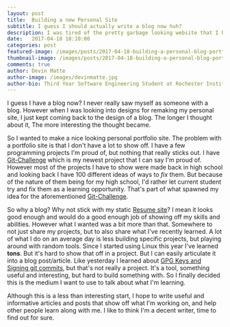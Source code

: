 ```yaml
---
layout: post
title:  Building a new Personal Site
subtitle: I guess I should actually write a blog now huh?
description: I was tired of the pretty garbage looking website that I had for a long time and I decided I wanted a new one. I also wanted to see if it would be worth setting up a blog. So here we go!
date:   2017-04-18 18:10:00
categories: post
featured-image: /images/posts/2017-04-18-building-a-personal-blog-portfolio.jpg
thumbnail-image: /images/posts/2017-04-18-building-a-personal-blog-portfolio.jpg
comments: true
author: Devin Matte
author-image: /images/devinmatte.jpg
author-bio: Third Year Software Engineering Student at Rochester Institute of Technology
---
```


I guess I have a blog now?
I never really saw myself as someone with a blog. However when I was looking into designs for remaking my personal site, I just kept coming back to the design of a blog.
The longer I thought about it, The more interesting the thought became.

So I wanted to make a nice looking personal portfolio site. The problem with a portfolio site is that I don't have a lot to show off. I have a few programming projects I'm proud of, but nothing that really sticks out. I have [Git-Challenge](https://github.com/devinmatte/Git-Challenge) which is my newest project that I can say I'm proud of. However most of the projects I have to show were made back in high school and looking back I have 100 different ideas of ways to *fix* them. But because of the nature of them being for my high school, I'd rather let current student try and fix them as a learning opportunity. That's part of what spawned my idea for the aforementioned [Git-Challenge](https://github.com/devinmatte/Git-Challenge).

So why a blog? Why not stick with my static [Resume site](http://www.devinmatte.me/portfolio)? I mean it looks good enough and would do a good enough job of showing off my skills and abilities. However what I wanted was a bit more than that. Somewhere to not just share my projects, but to also share what I've recently learned. A lot of what I do on an average day is less building specific projects, but playing around with random tools. Since I started using Linux this year I've learned **tons**. But it's hard to show that off in a project. But I can easily articulate it into a blog post/article. Like yesterday I learned about [GPG Keys and Signing git commits](/git/2017/04/19/signing-git-commits), but that's not really a project. It's a tool, something useful and interesting, but hard to build something with. So I finally decided this is the medium I want to use to talk about what I'm learning.

Although this is a less than interesting start, I hope to write useful and informative articles and posts that show off what I'm working on, and help other people learn along with me. I like to think I'm a decent writer, time to find out for sure.
